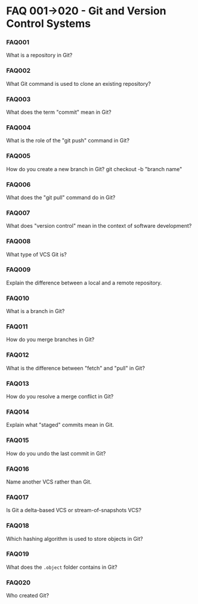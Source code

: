 # FAQ 001->020 - Git and Version Control Systems

### FAQ001
What is a repository in Git?

### FAQ002
What Git command is used to clone an existing repository?

### FAQ003
What does the term "commit" mean in Git?

### FAQ004
What is the role of the "git push" command in Git?

### FAQ005
How do you create a new branch in Git?
git checkout -b "branch name"

### FAQ006
What does the "git pull" command do in Git?

### FAQ007
What does "version control" mean in the context of software development?

### FAQ008
What type of VCS Git is?

### FAQ009
Explain the difference between a local and a remote repository.

### FAQ010
What is a branch in Git?

### FAQ011
How do you merge branches in Git?

### FAQ012
What is the difference between "fetch" and "pull" in Git?

### FAQ013
How do you resolve a merge conflict in Git?

### FAQ014
Explain what "staged" commits mean in Git.

### FAQ015
How do you undo the last commit in Git?

### FAQ016
Name another VCS rather than Git.

### FAQ017
Is Git a delta-based VCS or stream-of-snapshots VCS?

### FAQ018
Which hashing algorithm is used to store objects in Git?

### FAQ019
What does the `.object` folder contains in Git?

### FAQ020
Who created Git?
